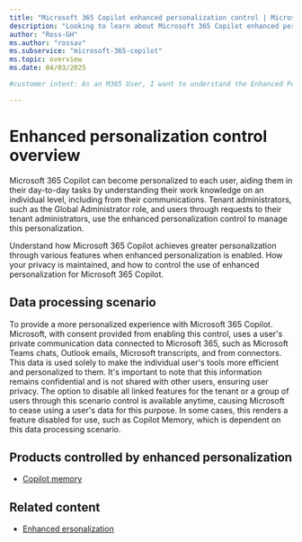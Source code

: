 ```yaml
---
title: "Microsoft 365 Copilot enhanced personalization control | Microsoft Learn."
description: "Looking to learn about Microsoft 365 Copilot enhanced personalization? Learn what it is, and how to control it respecting your privacy through Microsoft Learn."
author: "Ross-GH"
ms.author: "rossav"
ms.subservice: "microsoft-365-copilot"
ms.topic: overview
ms.date: 04/03/2025

#customer intent: As an M365 User, I want to understand the Enhanced Personalization control so that I can make an informed choice on the impact of keeping it enabled, or disabling it to my Microsoft 365 Copilot experience.

---
```


# Enhanced personalization control overview

Microsoft 365 Copilot can become personalized to each user, aiding them in their day-to-day tasks by understanding their work knowledge on an individual level, including from their communications. Tenant administrators, such as the Global Administrator role, and users through requests to their tenant administrators, use the enhanced personalization control to manage this personalization.
  
Understand how Microsoft 365 Copilot achieves greater personalization through various features when enhanced personalization is enabled. How your privacy is maintained, and how to control the use of enhanced personalization for Microsoft 365 Copilot.

## Data processing scenario

To provide a more personalized experience with Microsoft 365 Copilot. Microsoft, with consent provided from enabling this control, uses a user's private communication data connected to Microsoft 365, such as Microsoft Teams chats, Outlook emails, Microsoft transcripts, and from connectors. This data is used solely to make the individual user's tools more efficient and personalized to them. It's important to note that this information remains confidential and is not shared with other users, ensuring user privacy. The option to disable all linked features for the tenant or a group of users through this scenario control is available anytime, causing Microsoft to cease using a user's data for this purpose. In some cases, this renders a feature disabled for use, such as Copilot Memory, which is dependent on this data processing scenario.

## Products controlled by enhanced personalization

- [Copilot memory](https://go.microsoft.com/fwlink/?linkid=2323887)

## Related content

- [Enhanced ersonalization](/graph/api/resources/enhancedpersonalizationsetting)